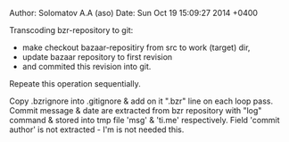 Author: Solomatov A.A (aso)
Date:   Sun Oct 19 15:09:27 2014 +0400

Transcoding bzr-repository to git:
 - make checkout bazaar-repositiry from src to work (target) dir,
 - update bazaar repository to first revision
 - and commited this revision into git.

Repeate this operation sequentially.

Copy .bzrignore into .gitignore & add on it ".bzr" line   on each loop pass.
Commit message & date are extracted from bzr repository with "log" command
& stored into tmp file 'msg' & 'ti.me' respectively.
Field 'commit author' is not extracted - I'm is not needed this.
